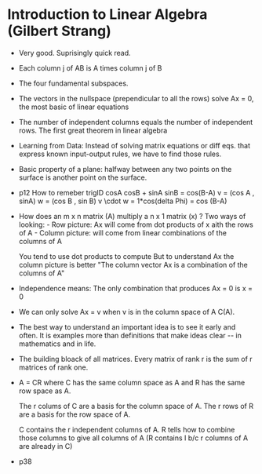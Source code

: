 # Introduction to Linear Algebra (Gilbert Strang)

- Very good. Suprisingly quick read.

- Each column j of AB is A times column j of B

- The four fundamental subspaces.

- The vectors in the nullspace (prependicular to all the rows) solve Ax = 0, the most basic of linear equations

- The number of independent columns equals the number of independent rows.
  The first great theorem in linear algebra

- Learning from Data: Instead of solving matrix equations or diff eqs. that express known input-output rules, we have to find those rules.

- Basic property of a plane: halfway between any two points on the surface is another point on the surface.

- p12 How to remeber trigID cosA cosB + sinA sinB = cos(B-A)
  v = (cos A , sinA) w = (cos B , sin B)  v \cdot w = 1*cos(delta Phi) = cos (B-A)

- How does an m x n matrix (A) multiply a n x 1 matrix (x)  ?
  Two ways of looking:
      - Row picture: Ax will come from dot products of x aith the rows of A
      - Column picture: will come from linear combinations of the columns of A

   You tend to use dot products to compute
   But to understand Ax the column picture is better
       "The column vector Ax is a combination of the columns of A"

- Independence means: The only combination that produces Ax = 0 is x = 0

- We can only solve Ax = v when v is in the column space of A C(A).

- The best way to understand an important idea is to see it early and often.
  It is examples more than definitions that make ideas clear -- in mathematics and in life.

- The building bloack of all matrices. Every matrix of rank r is the sum of r matrices of rank one.

- A = CR where C has the same column space as A and R has the same row space as A. 

  The r colums of C are a basis for the column space of A.
  The r rows of R are a basis for the row space of A.

  C contains the r independent columns of A.
  R tells how to combine those columns to give all columns of A
    (R contains I b/c r columns of A are already in C)

- p38

  